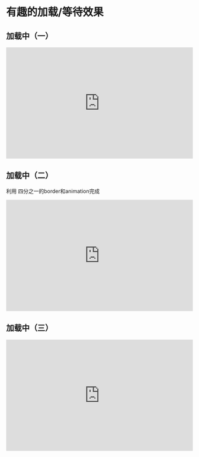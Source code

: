 # 有趣的加载/等待效果

## 加载中（一）

<iframe height="300" style="width: 100%;" scrolling="no" title="XWWBLeB" src="https://codepen.io/webbj97/embed/XWWBLeB?height=265&theme-id=light&default-tab=css,result" frameborder="no" allowtransparency="true" allowfullscreen="true">
  See the Pen <a href='https://codepen.io/webbj97/pen/XWWBLeB'>XWWBLeB</a> by 姜博健
  (<a href='https://codepen.io/webbj97'>@webbj97</a>) on <a href='https://codepen.io'>CodePen</a>.
</iframe>

## 加载中（二）

利用 四分之一的border和animation完成  

<iframe height="300" style="width: 100%;" scrolling="no" title="zYYJmZB" src="https://codepen.io/webbj97/embed/zYYJmZB?height=265&theme-id=light&default-tab=css,result" frameborder="no" allowtransparency="true" allowfullscreen="true">
  See the Pen <a href='https://codepen.io/webbj97/pen/zYYJmZB'>zYYJmZB</a> by 姜博健
  (<a href='https://codepen.io/webbj97'>@webbj97</a>) on <a href='https://codepen.io'>CodePen</a>.
</iframe>

## 加载中（三）

<iframe height="300" style="width: 100%;" scrolling="no" title="dyygvXy" src="https://codepen.io/webbj97/embed/dyygvXy?height=265&theme-id=light&default-tab=css,result" frameborder="no" allowtransparency="true" allowfullscreen="true">
  See the Pen <a href='https://codepen.io/webbj97/pen/dyygvXy'>dyygvXy</a> by 姜博健
  (<a href='https://codepen.io/webbj97'>@webbj97</a>) on <a href='https://codepen.io'>CodePen</a>.
</iframe>